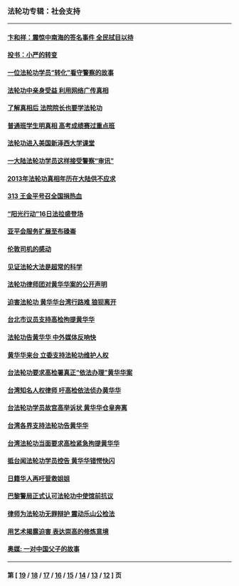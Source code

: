 ### 法轮功专辑：社会支持
---
#### [卞和祥：震惊中南海的签名事件 全民拭目以待](../../pages/nf4386/n3597166.md) 
#### [投书：小严的转变](../../pages/nf4386/n3594063.md) 
#### [一位法轮功学员“转化”看守警察的故事](../../pages/nf4386/n3594056.md) 
#### [法轮功中亲身受益  利用网络广传真相](../../pages/nf4386/n3590603.md) 
#### [了解真相后 法院院长也要学法轮功](../../pages/nf4386/n3590601.md) 
#### [普通班学生明真相  高考成绩赛过重点班](../../pages/nf4386/n3584072.md) 
#### [法轮功进入美国新泽西大学课堂](../../pages/nf4386/n3581397.md) 
#### [一大陆法轮功学员这样接受警察“审讯”](../../pages/nf4386/n3578680.md) 
#### [2013年法轮功真相年历在大陆供不应求](../../pages/nf4386/n3765636.md) 
#### [313  王金平号召全国捐热血](../../pages/nf4386/n3190259.md) 
#### [“阳光行动”16日法拉盛登场](../../pages/nf4386/n3044148.md) 
#### [亚平会服务扩展至布碌崙](../../pages/nf4386/n3031163.md) 
#### [伦敦司机的感动](../../pages/nf4386/n3003794.md) 
#### [见证法轮大法是超常的科学](../../pages/nf4386/n3003191.md) 
#### [法轮功律师团对黄华华案的公开声明](../../pages/nf4386/n3002983.md) 
#### [迫害法轮功 黄华华台湾行路难 狼狈离开](../../pages/nf4386/n3002883.md) 
#### [台北市议员支持高检拘提黄华华](../../pages/nf4386/n3000255.md) 
#### [法轮功告黄华华 中外媒体反响快](../../pages/nf4386/n2999252.md) 
#### [黄华华来台 立委支持法轮功维护人权](../../pages/nf4386/n2999293.md) 
#### [台法轮功要求高检署真正“依法办理”黄华华案](../../pages/nf4386/n2999210.md) 
#### [台湾知名人权律师 吁高检依法侦办黄华华](../../pages/nf4386/n2998112.md) 
#### [台法轮功学员故宫高举诉状 黄华华仓皇奔离](../../pages/nf4386/n2998070.md) 
#### [台湾各界支持法轮功告黄华华](../../pages/nf4386/n2997116.md) 
#### [台湾法轮功当面要求高检紧急拘提黄华华](../../pages/nf4386/n2997004.md) 
#### [抵台闻法轮功学员控告 黄华华错愕快闪](../../pages/nf4386/n2996825.md) 
#### [日籍华人再吁营救姐姐](../../pages/nf4386/n2996169.md) 
#### [巴黎警局正式认可法轮功中使馆前抗议](../../pages/nf4386/n2989181.md) 
#### [律师为法轮功无罪辩护 震动乐山公检法](../../pages/nf4386/n2988490.md) 
#### [用艺术揭露迫害 表达崇高的修炼意境](../../pages/nf4386/n2981492.md) 
#### [奥媒:  一对中国父子的故事](../../pages/nf4386/n2978925.md) 

---
#### 第 [ [19](./19.md) / [18](./18.md) / [17](./17.md) / [16](./16.md) / [15](./15.md) / [14](./14.md) / [13](./13.md) / [12](./12.md) ] 页
